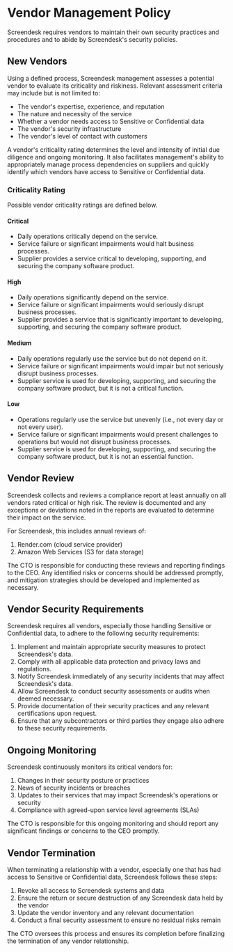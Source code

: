 # Vendor Management Policy

Screendesk requires vendors to maintain their own security practices and procedures and to abide by Screendesk's security policies.

## New Vendors

Using a defined process, Screendesk management assesses a potential vendor to evaluate its criticality and riskiness. Relevant assessment criteria may include but is not limited to:

- The vendor's expertise, experience, and reputation
- The nature and necessity of the service
- Whether a vendor needs access to Sensitive or Confidential data
- The vendor's security infrastructure
- The vendor's level of contact with customers

A vendor's criticality rating determines the level and intensity of initial due diligence and ongoing monitoring. It also facilitates management's ability to appropriately manage process dependencies on suppliers and quickly identify which vendors have access to Sensitive or Confidential data.

### Criticality Rating

Possible vendor criticality ratings are defined below.

#### Critical

- Daily operations critically depend on the service.
- Service failure or significant impairments would halt business processes.
- Supplier provides a service critical to developing, supporting, and securing the company software product.

#### High

- Daily operations significantly depend on the service.
- Service failure or significant impairments would seriously disrupt business processes.
- Supplier provides a service that is significantly important to developing, supporting, and securing the company software product.

#### Medium

- Daily operations regularly use the service but do not depend on it.
- Service failure or significant impairments would impair but not seriously disrupt business processes.
- Supplier service is used for developing, supporting, and securing the company software product, but it is not a critical function.

#### Low

- Operations regularly use the service but unevenly (i.e., not every day or not every user).
- Service failure or significant impairments would present challenges to operations but would not disrupt business processes.
- Supplier service is used for developing, supporting, and securing the company software product, but it is not an essential function.

## Vendor Review

Screendesk collects and reviews a compliance report at least annually on all vendors rated critical or high risk. The review is documented and any exceptions or deviations noted in the reports are evaluated to determine their impact on the service.

For Screendesk, this includes annual reviews of:

1. Render.com (cloud service provider)
2. Amazon Web Services (S3 for data storage)

The CTO is responsible for conducting these reviews and reporting findings to the CEO. Any identified risks or concerns should be addressed promptly, and mitigation strategies should be developed and implemented as necessary.

## Vendor Security Requirements

Screendesk requires all vendors, especially those handling Sensitive or Confidential data, to adhere to the following security requirements:

1. Implement and maintain appropriate security measures to protect Screendesk's data.
2. Comply with all applicable data protection and privacy laws and regulations.
3. Notify Screendesk immediately of any security incidents that may affect Screendesk's data.
4. Allow Screendesk to conduct security assessments or audits when deemed necessary.
5. Provide documentation of their security practices and any relevant certifications upon request.
6. Ensure that any subcontractors or third parties they engage also adhere to these security requirements.

## Ongoing Monitoring

Screendesk continuously monitors its critical vendors for:

1. Changes in their security posture or practices
2. News of security incidents or breaches
3. Updates to their services that may impact Screendesk's operations or security
4. Compliance with agreed-upon service level agreements (SLAs)

The CTO is responsible for this ongoing monitoring and should report any significant findings or concerns to the CEO promptly.

## Vendor Termination

When terminating a relationship with a vendor, especially one that has had access to Sensitive or Confidential data, Screendesk follows these steps:

1. Revoke all access to Screendesk systems and data
2. Ensure the return or secure destruction of any Screendesk data held by the vendor
3. Update the vendor inventory and any relevant documentation
4. Conduct a final security assessment to ensure no residual risks remain

The CTO oversees this process and ensures its completion before finalizing the termination of any vendor relationship.